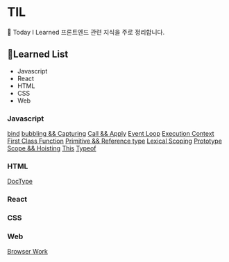# TIL

📝 Today I Learned
프론트엔드 관련 지식을 주로 정리합니다.

## 🤩Learned List

- Javascript
- React
- HTML
- CSS
- Web

### Javascript

[bind](https://github.com/choichoigang/TIL/blob/master/javascript/bind.md)
[bubbling && Capturing](https://github.com/choichoigang/TIL/blob/master/javascript/bubbling-capturing.md)
[Call && Apply](https://github.com/choichoigang/TIL/blob/master/javascript/call-apply.md)
[Event Loop](https://github.com/choichoigang/TIL/blob/master/javascript/event-loop.md)
[Execution Context](https://github.com/choichoigang/TIL/blob/master/javascript/execution-context.md)
[First Class Function](https://github.com/choichoigang/TIL/blob/master/javascript/first-class-function.md)
[Primitive && Reference type](https://github.com/choichoigang/TIL/blob/master/javascript/js-type.md)
[Lexical Scoping](https://github.com/choichoigang/TIL/blob/master/javascript/lexical-scoping.md)
[Prototype](https://github.com/choichoigang/TIL/blob/master/javascript/prototype.md)
[Scope && Hoisting](https://github.com/choichoigang/TIL/blob/master/javascript/scope-hoisting.md)
[This](https://github.com/choichoigang/TIL/blob/master/javascript/this.md)
[Typeof](https://github.com/choichoigang/TIL/blob/master/javascript/typeof.md)

### HTML

[DocType](https://github.com/choichoigang/TIL/blob/master/html/doc-type.md)

### React

### CSS

### Web

[Browser Work](https://github.com/choichoigang/TIL/blob/master/web/browser-work.md)
